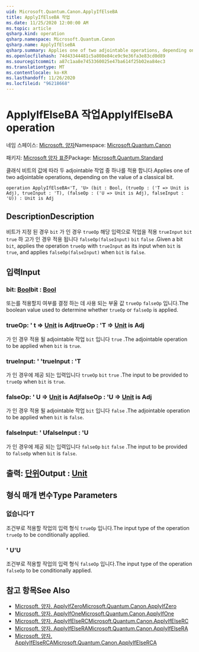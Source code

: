 ```yaml
---
uid: Microsoft.Quantum.Canon.ApplyIfElseBA
title: ApplyIfElseBA 작업
ms.date: 11/25/2020 12:00:00 AM
ms.topic: article
qsharp.kind: operation
qsharp.namespace: Microsoft.Quantum.Canon
qsharp.name: ApplyIfElseBA
qsharp.summary: Applies one of two adjointable operations, depending on the value of a classical bit.
ms.openlocfilehash: 74d43344481c5a808e84ce9c9e36fa3e83cd0d89
ms.sourcegitcommit: a87c1aa8e7453360025e47ba614f25b02ea84ec3
ms.translationtype: MT
ms.contentlocale: ko-KR
ms.lasthandoff: 11/26/2020
ms.locfileid: "96218668"
---
```

# <a name="applyifelseba-operation"></a><span data-ttu-id="43822-102">ApplyIfElseBA 작업</span><span class="sxs-lookup"><span data-stu-id="43822-102">ApplyIfElseBA operation</span></span>

<span data-ttu-id="43822-103">네임 스페이스: [Microsoft. 양자](xref:Microsoft.Quantum.Canon)</span><span class="sxs-lookup"><span data-stu-id="43822-103">Namespace: [Microsoft.Quantum.Canon](xref:Microsoft.Quantum.Canon)</span></span>

<span data-ttu-id="43822-104">패키지: [Microsoft 양자 표준](https://nuget.org/packages/Microsoft.Quantum.Standard)</span><span class="sxs-lookup"><span data-stu-id="43822-104">Package: [Microsoft.Quantum.Standard](https://nuget.org/packages/Microsoft.Quantum.Standard)</span></span>


<span data-ttu-id="43822-105">클래식 비트의 값에 따라 두 adjointable 작업 중 하나를 적용 합니다.</span><span class="sxs-lookup"><span data-stu-id="43822-105">Applies one of two adjointable operations, depending on the value of a classical bit.</span></span>

```qsharp
operation ApplyIfElseBA<'T, 'U> (bit : Bool, (trueOp : ('T => Unit is Adj), trueInput : 'T), (falseOp : ('U => Unit is Adj), falseInput : 'U)) : Unit is Adj
```


## <a name="description"></a><span data-ttu-id="43822-106">Description</span><span class="sxs-lookup"><span data-stu-id="43822-106">Description</span></span>

<span data-ttu-id="43822-107">비트가 지정 된 경우 `bit` 가 인 경우 `trueOp` 해당 입력으로 작업을 적용 `trueInput` `bit` `true` 하 고가 인 경우 적용 됩니다 `falseOp(falseInput)` `bit` `false` .</span><span class="sxs-lookup"><span data-stu-id="43822-107">Given a bit `bit`, applies the operation `trueOp` with `trueInput` as its input when `bit` is `true`, and applies `falseOp(falseInput)` when `bit` is `false`.</span></span>

## <a name="input"></a><span data-ttu-id="43822-108">입력</span><span class="sxs-lookup"><span data-stu-id="43822-108">Input</span></span>

### <a name="bit--bool"></a><span data-ttu-id="43822-109">bit: [Bool](xref:microsoft.quantum.lang-ref.bool)</span><span class="sxs-lookup"><span data-stu-id="43822-109">bit : [Bool](xref:microsoft.quantum.lang-ref.bool)</span></span>

<span data-ttu-id="43822-110">또는를 적용할지 여부를 결정 하는 데 사용 되는 부울 값 `trueOp` `falseOp` 입니다.</span><span class="sxs-lookup"><span data-stu-id="43822-110">The boolean value used to determine whether `trueOp` or `falseOp` is applied.</span></span>


### <a name="trueop--t--unit--is-adj"></a><span data-ttu-id="43822-111">trueOp: ' t => [Unit](xref:microsoft.quantum.lang-ref.unit)  is Adj</span><span class="sxs-lookup"><span data-stu-id="43822-111">trueOp : 'T => [Unit](xref:microsoft.quantum.lang-ref.unit)  is Adj</span></span>

<span data-ttu-id="43822-112">가 인 경우 적용 될 adjointable 작업 `bit` 입니다 `true` .</span><span class="sxs-lookup"><span data-stu-id="43822-112">The adjointable operation to be applied when `bit` is `true`.</span></span>


### <a name="trueinput--t"></a><span data-ttu-id="43822-113">trueInput: ' '</span><span class="sxs-lookup"><span data-stu-id="43822-113">trueInput : 'T</span></span>

<span data-ttu-id="43822-114">가 인 경우에 제공 되는 입력입니다 `trueOp` `bit` `true` .</span><span class="sxs-lookup"><span data-stu-id="43822-114">The input to be provided to `trueOp` when `bit` is `true`.</span></span>


### <a name="falseop--u--unit--is-adj"></a><span data-ttu-id="43822-115">falseOp: ' U => [Unit](xref:microsoft.quantum.lang-ref.unit)  is Adj</span><span class="sxs-lookup"><span data-stu-id="43822-115">falseOp : 'U => [Unit](xref:microsoft.quantum.lang-ref.unit)  is Adj</span></span>

<span data-ttu-id="43822-116">가 인 경우 적용 될 adjointable 작업 `bit` 입니다 `false` .</span><span class="sxs-lookup"><span data-stu-id="43822-116">The adjointable operation to be applied when `bit` is `false`.</span></span>


### <a name="falseinput--u"></a><span data-ttu-id="43822-117">falseInput: ' U</span><span class="sxs-lookup"><span data-stu-id="43822-117">falseInput : 'U</span></span>

<span data-ttu-id="43822-118">가 인 경우에 제공 되는 입력입니다 `falseOp` `bit` `false` .</span><span class="sxs-lookup"><span data-stu-id="43822-118">The input to be provided to `falseOp` when `bit` is `false`.</span></span>



## <a name="output--unit"></a><span data-ttu-id="43822-119">출력: [단위](xref:microsoft.quantum.lang-ref.unit)</span><span class="sxs-lookup"><span data-stu-id="43822-119">Output : [Unit](xref:microsoft.quantum.lang-ref.unit)</span></span>



## <a name="type-parameters"></a><span data-ttu-id="43822-120">형식 매개 변수</span><span class="sxs-lookup"><span data-stu-id="43822-120">Type Parameters</span></span>

### <a name="t"></a><span data-ttu-id="43822-121">없습니다</span><span class="sxs-lookup"><span data-stu-id="43822-121">'T</span></span>

<span data-ttu-id="43822-122">조건부로 적용할 작업의 입력 형식 `trueOp` 입니다.</span><span class="sxs-lookup"><span data-stu-id="43822-122">The input type of the operation `trueOp` to be conditionally applied.</span></span>
### <a name="u"></a><span data-ttu-id="43822-123">' U</span><span class="sxs-lookup"><span data-stu-id="43822-123">'U</span></span>

<span data-ttu-id="43822-124">조건부로 적용할 작업의 입력 형식 `falseOp` 입니다.</span><span class="sxs-lookup"><span data-stu-id="43822-124">The input type of the operation `falseOp` to be conditionally applied.</span></span>

## <a name="see-also"></a><span data-ttu-id="43822-125">참고 항목</span><span class="sxs-lookup"><span data-stu-id="43822-125">See Also</span></span>

- [<span data-ttu-id="43822-126">Microsoft. 양자. ApplyIfZero</span><span class="sxs-lookup"><span data-stu-id="43822-126">Microsoft.Quantum.Canon.ApplyIfZero</span></span>](xref:Microsoft.Quantum.Canon.ApplyIfZero)
- [<span data-ttu-id="43822-127">Microsoft. 양자. ApplyIfOne</span><span class="sxs-lookup"><span data-stu-id="43822-127">Microsoft.Quantum.Canon.ApplyIfOne</span></span>](xref:Microsoft.Quantum.Canon.ApplyIfOne)
- [<span data-ttu-id="43822-128">Microsoft. 양자. ApplyIfElseRC</span><span class="sxs-lookup"><span data-stu-id="43822-128">Microsoft.Quantum.Canon.ApplyIfElseRC</span></span>](xref:Microsoft.Quantum.Canon.ApplyIfElseRC)
- [<span data-ttu-id="43822-129">Microsoft. 양자. ApplyIfElseRA</span><span class="sxs-lookup"><span data-stu-id="43822-129">Microsoft.Quantum.Canon.ApplyIfElseRA</span></span>](xref:Microsoft.Quantum.Canon.ApplyIfElseRA)
- [<span data-ttu-id="43822-130">Microsoft. 양자. ApplyIfElseRCA</span><span class="sxs-lookup"><span data-stu-id="43822-130">Microsoft.Quantum.Canon.ApplyIfElseRCA</span></span>](xref:Microsoft.Quantum.Canon.ApplyIfElseRCA)